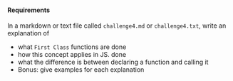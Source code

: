 #### Requirements
In a markdown or text file called `challenge4.md` or `challenge4.txt`, write an explanation of
- what `First Class` functions are done 
- how this concept applies in JS. done 
- what the difference is between declaring a function and calling it
- Bonus: give examples for each explanation
